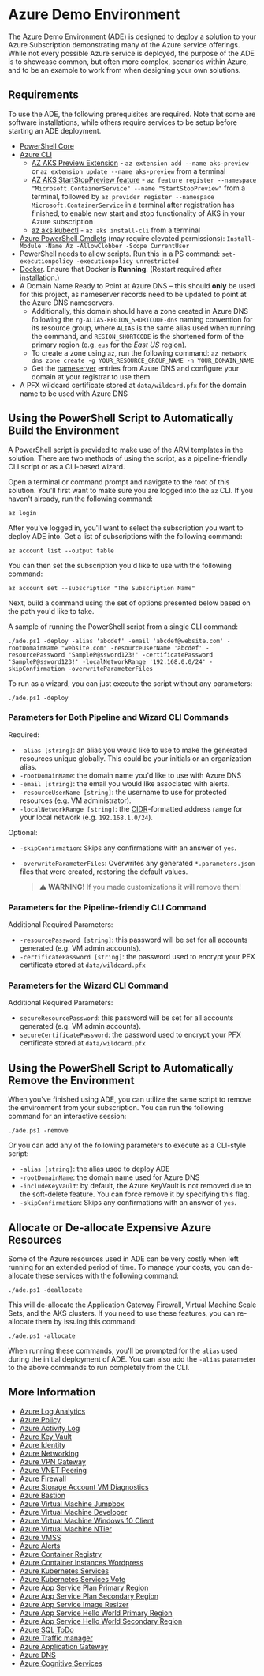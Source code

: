 # Azure Demo Environment

The Azure Demo Environment (ADE) is designed to deploy a solution to your Azure
Subscription demonstrating many of the Azure service offerings. While not every
possible Azure service is deployed, the purpose of the ADE is to showcase
common, but often more complex, scenarios within Azure, and to be an example to
work from when designing your own solutions.

## Requirements

To use the ADE, the following prerequisites are required. Note that some are
software installations, while others require services to be setup before
starting an ADE deployment.

- [PowerShell Core](https://docs.microsoft.com/en-us/powershell/scripting/install/installing-powershell?view=powershell-7)
- [Azure CLI](https://docs.microsoft.com/en-us/cli/azure/install-azure-cli?view=azure-cli-latest)
  - [AZ AKS Preview Extension](https://docs.microsoft.com/en-us/azure/aks/start-stop-cluster) -
    `az extension add --name aks-preview` or
    `az extension update --name aks-preview` from a terminal
  - [AZ AKS StartStopPreview feature](https://docs.microsoft.com/en-us/azure/aks/start-stop-cluster#register-the-startstoppreview-preview-feature) -
    `az feature register --namespace "Microsoft.ContainerService" --name "StartStopPreview"`
    from a terminal, followed by
    `az provider register --namespace Microsoft.ContainerService` in a terminal
    after registration has finished, to enable new start and stop functionality
    of AKS in your Azure subscription
  - [az aks kubectl](https://docs.microsoft.com/en-us/cli/azure/aks?view=azure-cli-latest#az_aks_install_cli) -
    `az aks install-cli` from a terminal
- [Azure PowerShell Cmdlets](https://docs.microsoft.com/en-us/powershell/azure/install-az-ps)
  (may require elevated permissions):
  `Install-Module -Name Az -AllowClobber -Scope CurrentUser`
- PowerShell needs to allow scripts. Run this in a PS command:
  `set-executionpolicy -executionpolicy unrestricted`
- [Docker](https://docs.docker.com/get-docker/). Ensure that Docker is
  **Running**. (Restart required after installation.)
- A Domain Name Ready to Point at Azure DNS – this should **only** be used for
  this project, as nameserver records need to be updated to point at the Azure
  DNS nameservers.
  - Additionally, this domain should have a zone created in Azure DNS following
    the `rg-ALIAS-REGION_SHORTCODE-dns` naming convention for its resource
    group, where `ALIAS` is the same alias used when running the command, and
    `REGION_SHORTCODE` is the shortened form of the primary region (e.g. `eus`
    for the _East US_ region).
  - To create a zone using `az`, run the following command:
    `az network dns zone create -g YOUR_RESOURCE_GROUP_NAME -n YOUR_DOMAIN_NAME`
  - Get the
    [nameserver](https://docs.microsoft.com/en-us/azure/dns/dns-delegate-domain-azure-dns#retrieve-name-servers)
    entries from Azure DNS and configure your domain at your registrar to use
    them
- A PFX wildcard certificate stored at `data/wildcard.pfx` for the domain name
  to be used with Azure DNS

## Using the PowerShell Script to Automatically Build the Environment

A PowerShell script is provided to make use of the ARM templates in the
solution. There are two methods of using the script, as a pipeline-friendly CLI
script or as a CLI-based wizard.

Open a terminal or command prompt and navigate to the root of this solution.
You'll first want to make sure you are logged into the `az` CLI. If you haven't
already, run the following command:

`az login`

After you've logged in, you'll want to select the subscription you want to
deploy ADE into. Get a list of subscriptions with the following command:

`az account list --output table`

You can then set the subscription you'd like to use with the following command:

`az account set --subscription "The Subscription Name"`

Next, build a command using the set of options presented below based on the path
you'd like to take.

A sample of running the PowerShell script from a single CLI command:

`./ade.ps1 -deploy -alias 'abcdef' -email 'abcdef@website.com' -rootDomainName "website.com" -resourceUserName 'abcdef' -resourcePassword 'SampleP@ssword123!' -certificatePassword 'SampleP@ssword123!' -localNetworkRange '192.168.0.0/24' -skipConfirmation -overwriteParameterFiles`

To run as a wizard, you can just execute the script without any parameters:

`./ade.ps1 -deploy`

### Parameters for Both Pipeline and Wizard CLI Commands

Required:

- `-alias [string]`: an alias you would like to use to make the generated
  resources unique globally. This could be your initials or an organization
  alias.
- `-rootDomainName`: the domain name you'd like to use with Azure DNS
- `-email [string]`: the email you would like associated with alerts.
- `-resourceUserName [string]`: the username to use for protected resources
  (e.g. VM administrator).
- `-localNetworkRange [string]`: the
  [CIDR](https://en.wikipedia.org/wiki/Classless_Inter-Domain_Routing)-formatted
  address range for your local network (e.g. `192.168.1.0/24`).

Optional:

- `-skipConfirmation`: Skips any confirmations with an answer of `yes`.
- `-overwriteParameterFiles`: Overwrites any generated `*.parameters.json` files
  that were created, restoring the default values.

  > **:warning: WARNING!** If you made customizations it will remove them!

### Parameters for the Pipeline-friendly CLI Command

Additional Required Parameters:

- `-resourcePassword [string]`: this password will be set for all accounts
  generated (e.g. VM admin accounts).
- `-certificatePassword [string]`: the password used to encrypt your PFX
  certificate stored at `data/wildcard.pfx`

### Parameters for the Wizard CLI Command

Additional Required Parameters:

- `secureResourcePassword`: this password will be set for all accounts generated
  (e.g. VM admin accounts).
- `secureCertificatePassword`: the password used to encrypt your PFX certificate
  stored at `data/wildcard.pfx`

## Using the PowerShell Script to Automatically Remove the Environment

When you've finished using ADE, you can utilize the same script to remove the
environment from your subscription. You can run the following command for an
interactive session:

`./ade.ps1 -remove`

Or you can add any of the following parameters to execute as a CLI-style script:

- `-alias [string]`: the alias used to deploy ADE
- `-rootDomainName`: the domain name used for Azure DNS
- `-includeKeyVault`: by default, the Azure KeyVault is not removed due to the
  soft-delete feature. You can force remove it by specifying this flag.
- `-skipConfirmation`: Skips any confirmations with an answer of `yes`.

## Allocate or De-allocate Expensive Azure Resources

Some of the Azure resources used in ADE can be very costly when left running for
an extended period of time. To manage your costs, you can de-allocate these
services with the following command:

`./ade.ps1 -deallocate`

This will de-allocate the Application Gateway Firewall, Virtual Machine Scale
Sets, and the AKS clusters. If you need to use these features, you can
re-allocate them by issuing this command:

`./ade.ps1 -allocate`

When running these commands, you'll be prompted for the `alias` used during the
initial deployment of ADE. You can also add the `-alias` parameter to the above
commands to run completely from the CLI.

## More Information

- [Azure Log Analytics](./deployments/azure_log_analytics/azure_log_analytics.md)
- [Azure Policy](./deployments/azure_policy/azure_policy.md)
- [Azure Activity Log](./deployments/azure_activity_log/azure_activity_log.md)
- [Azure Key Vault](./deployments/azure_key_vault/azure_key_vault.md)
- [Azure Identity](./deployments/azure_identity/azure_identity.md)
- [Azure Networking](./deployments/azure_networking/azure_networking.md)
- [Azure VPN Gateway](./deployments/azure_vpn_gateway/azure_vpn_gateway.md)
- [Azure VNET Peering](./deployments/azure_vnet_peering/azure_vnet_peering.md)
- [Azure Firewall](./deployments/azure_firewall/azure_firewall.md)
- [Azure Storage Account VM Diagnostics](./deployments/azure_storage_account_vm_diagnostics/azure_storage_account_vm_diagnostics.md)
- [Azure Bastion](./deployments/azure_bastion/azure_bastion/azure_bastion.md)
- [Azure Virtual Machine Jumpbox](./deployments/azure_virtual_machine_jumpbox/azure_virtual_machine_jumpbox.md)
- [Azure Virtual Machine Developer](./deployments/azure_virtual_machine_developer/azure_virtual_machine_developer.md)
- [Azure Virtual Machine Windows 10 Client](./deployments/azure_virtual_machine_windows_10_client/azure_virtual_machine_windows_10_client.md)
- [Azure Virtual Machine NTier](./deployments/azure_virtual_machine_ntier/azure_virtual_machine_ntier.md)
- [Azure VMSS](./deployments/azure_vmss/azure_vmss.md)
- [Azure Alerts](./deployments/azure_alerts/azure_alerts.md)
- [Azure Container Registry](./deployments/azure_container_registry/azure_container_registry.md)
- [Azure Container Instances Wordpress](./deployments/azure_container_instances_wordpress/azure_container_instances_wordpress.md)
- [Azure Kubernetes Services](./deployments/azure_kubernetes_services/azure_kubernetes_services.md)
- [Azure Kubernetes Services Vote](./deployments/azure_kubernetes_services_vote/azure_kubernetes_services_vote.md)
- [Azure App Service Plan Primary Region](./deployments/azure_app_service_plan_primary_region/azure_app_service_plan_primary_region.md)
- [Azure App Service Plan Secondary Region](./deployments/azure_app_service_plan_secondary_region/azure_app_service_plan_secondary_region.md)
- [Azure App Service Image Resizer](./deployments/azure_app_service_imageresizer/azure_app_service_imageresizer.md)
- [Azure App Service Hello World Primary Region](./deployments/azure_app_service_helloworld_primary_region/azure_app_service_helloworld_primary_region.md)
- [Azure App Service Hello World Secondary Region](./deployments/azure_app_service_helloworld_secondary_region/azure_app_service_helloworld_secondary_region.md)
- [Azure SQL ToDo](./deployments/azure_sql_todo/azure_sql_todo.md)
- [Azure Traffic manager](./deployments/azure_traffic_manager/azure_traffic_manager.md)
- [Azure Application Gateway](./deployments/azure_application_gateway/azure_application_gateway.md)
- [Azure DNS](./deployments/azure_dns/azure_dns.md)
- [Azure Cognitive Services](./deployments/azure_cognitive_services/azure_cognitive_services.md)
